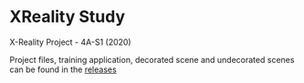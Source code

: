 # XReality Study
X-Reality Project - 4A-S1 (2020)

Project files, training application, decorated scene and undecorated scenes can be found in the [releases](https://github.com/Captn138/xreality-study/releases/latest)
